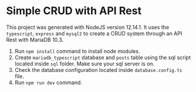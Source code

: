 # Simple CRUD with API Rest

This project was generated with NodeJS version 12.14.1. It uses the `typescript`, `express` and `mysql2` to create a CRUD system through an API Rest with MariaDB 10.3.

1. Run `npm install` command to install node modules.
2. Create `mariadb_typescript` database and `posts` table using the sql script located inside `sql` folder. Make sure your sql server is on.
3. Check the database configuration located inside `database.config.ts` file.
4. Run `npm run dev` command.